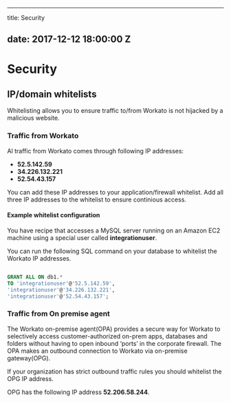 
---
title: Security

date: 2017-12-12 18:00:00 Z
---


# Security

## IP/domain whitelists
Whitelisting allows you to ensure traffic to/from Workato is not hijacked by a malicious website.

### Traffic from Workato
Al traffic from Workato comes through following IP addresses:
- **52.5.142.59**
- **34.226.132.221**
- **52.54.43.157**

You can add these IP addresses to your application/firewall whitelist. Add all three IP addresses to the whitelist to ensure continious access.

#### Example whitelist configuration
You have recipe that accesses a MySQL server running on an Amazon EC2 machine using a special user called **integrationuser**.

You can run the following SQL command on your database to whitelist the Workato IP addresses.

```sql

GRANT ALL ON db1.*
TO 'integrationuser'@'52.5.142.59',
'integrationuser'@'34.226.132.221',
'integrationuser'@'52.54.43.157';
```

### Traffic from On premise agent

The Workato on-premise agent(OPA) provides a secure way for Workato to selectively access customer-authorized on-prem apps, databases and folders without having to open inbound ‘ports’ in the corporate firewall. The OPA makes an outbound connection to Workato via on-premise gateway(OPG). 

If your organization has strict outbound traffic rules you should whitelist the OPG IP address.

OPG has the following IP address **52.206.58.244**.
